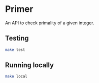 # Primer

An API to check primality of a given integer.

## Testing

```bash
make test
```

## Running locally

```bash
make local
```
